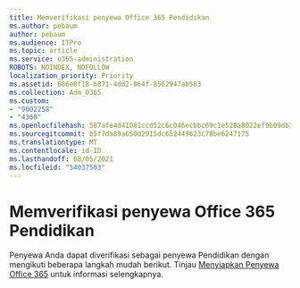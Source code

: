 ```yaml
---
title: Memverifikasi penyewa Office 365 Pendidikan
ms.author: pebaum
author: pebaum
ms.audience: ITPro
ms.topic: article
ms.service: o365-administration
ROBOTS: NOINDEX, NOFOLLOW
localization_priority: Priority
ms.assetid: 686e8f18-b871-4dd2-864f-8562947ab583
ms.collection: Adm_O365
ms.custom:
- "9002258"
- "4360"
ms.openlocfilehash: 587afe4d41081ccd52c6c046ecbbc69c1e528a8022ef9b09db396d9b34b2e323
ms.sourcegitcommit: b5f7da89a650d2915dc652449623c78be6247175
ms.translationtype: MT
ms.contentlocale: id-ID
ms.lasthandoff: 08/05/2021
ms.locfileid: "54037503"
---
```

# <a name="verify-office-365-education-tenant"></a>Memverifikasi penyewa Office 365 Pendidikan

Penyewa Anda dapat diverifikasi sebagai penyewa Pendidikan dengan mengikuti beberapa langkah mudah berikut. Tinjau [Menyiapkan Penyewa Office 365](https://docs.microsoft.com/microsoft-365/education/deploy/create-your-office-365-tenant) untuk informasi selengkapnya. 
